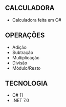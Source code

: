 ## CALCULADORA

 - Calculadora feita em C# 

## OPERAÇÕES 

 - Adição
 - Subtração
 - Multiplicação
 - Divisão
 - Módulo/Resto

## TECNOLOGIA

 - C# 11
 - .NET 7.0


